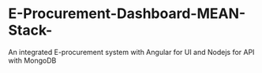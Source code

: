 # E-Procurement-Dashboard-MEAN-Stack-
An integrated E-procurement system with Angular for UI and Nodejs for API with MongoDB
